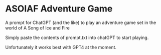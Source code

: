 # ASOIAF Adventure Game

A prompt for ChatGPT (and the like) to play an adventure game set in the world of A Song of Ice and Fire

Simply paste the contents of prompt.txt into chatGPT to start playing.

Unfortunately it works best with GPT4 at the moment.
